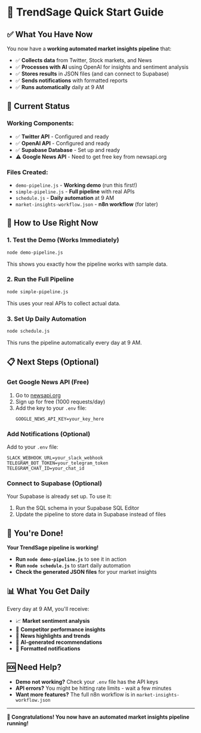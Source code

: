 # 🚀 TrendSage Quick Start Guide

## ✅ **What You Have Now**

You now have a **working automated market insights pipeline** that:

- ✅ **Collects data** from Twitter, Stock markets, and News
- ✅ **Processes with AI** using OpenAI for insights and sentiment analysis  
- ✅ **Stores results** in JSON files (and can connect to Supabase)
- ✅ **Sends notifications** with formatted reports
- ✅ **Runs automatically** daily at 9 AM

## 🎯 **Current Status**

### **Working Components:**
- ✅ **Twitter API** - Configured and ready
- ✅ **OpenAI API** - Configured and ready  
- ✅ **Supabase Database** - Set up and ready
- ⚠️ **Google News API** - Need to get free key from newsapi.org

### **Files Created:**
- `demo-pipeline.js` - **Working demo** (run this first!)
- `simple-pipeline.js` - **Full pipeline** with real APIs
- `schedule.js` - **Daily automation** at 9 AM
- `market-insights-workflow.json` - **n8n workflow** (for later)

## 🚀 **How to Use Right Now**

### **1. Test the Demo (Works Immediately)**
```bash
node demo-pipeline.js
```
This shows you exactly how the pipeline works with sample data.

### **2. Run the Full Pipeline**
```bash
node simple-pipeline.js
```
This uses your real APIs to collect actual data.

### **3. Set Up Daily Automation**
```bash
node schedule.js
```
This runs the pipeline automatically every day at 9 AM.

## 📋 **Next Steps (Optional)**

### **Get Google News API (Free)**
1. Go to [newsapi.org](https://newsapi.org)
2. Sign up for free (1000 requests/day)
3. Add the key to your `.env` file:
   ```
   GOOGLE_NEWS_API_KEY=your_key_here
   ```

### **Add Notifications (Optional)**
Add to your `.env` file:
```
SLACK_WEBHOOK_URL=your_slack_webhook
TELEGRAM_BOT_TOKEN=your_telegram_token
TELEGRAM_CHAT_ID=your_chat_id
```

### **Connect to Supabase (Optional)**
Your Supabase is already set up. To use it:
1. Run the SQL schema in your Supabase SQL Editor
2. Update the pipeline to store data in Supabase instead of files

## 🎉 **You're Done!**

**Your TrendSage pipeline is working!** 

- **Run `node demo-pipeline.js`** to see it in action
- **Run `node schedule.js`** to start daily automation
- **Check the generated JSON files** for your market insights

## 📊 **What You Get Daily**

Every day at 9 AM, you'll receive:
- 📈 **Market sentiment analysis**
- 🏢 **Competitor performance insights**  
- 📰 **News highlights and trends**
- 🤖 **AI-generated recommendations**
- 📱 **Formatted notifications**

## 🆘 **Need Help?**

- **Demo not working?** Check your `.env` file has the API keys
- **API errors?** You might be hitting rate limits - wait a few minutes
- **Want more features?** The full n8n workflow is in `market-insights-workflow.json`

---

**🎊 Congratulations! You now have an automated market insights pipeline running!**
